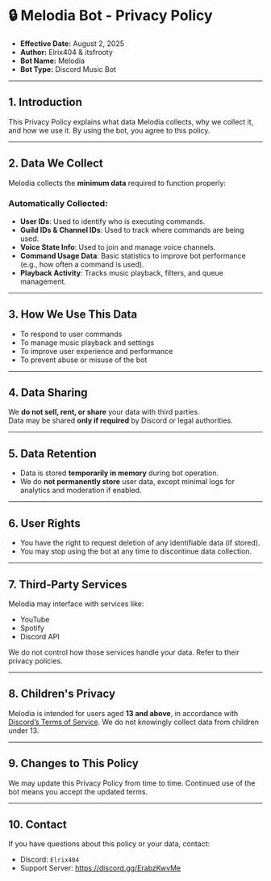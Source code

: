 # 🔒 Melodia Bot - Privacy Policy

* **Effective Date:** August 2, 2025  
* **Author:** Elrix404 & itsfrooty
* **Bot Name:** Melodia  
* **Bot Type:** Discord Music Bot

---

## 1. Introduction

This Privacy Policy explains what data Melodia collects, why we collect it, and how we use it. By using the bot, you agree to this policy.

---

## 2. Data We Collect

Melodia collects the **minimum data** required to function properly:

### Automatically Collected:

- **User IDs**: Used to identify who is executing commands.
- **Guild IDs & Channel IDs**: Used to track where commands are being used.
- **Voice State Info**: Used to join and manage voice channels.
- **Command Usage Data**: Basic statistics to improve bot performance (e.g., how often a command is used).
- **Playback Activity**: Tracks music playback, filters, and queue management.

---

## 3. How We Use This Data

- To respond to user commands
- To manage music playback and settings
- To improve user experience and performance
- To prevent abuse or misuse of the bot

---

## 4. Data Sharing

We **do not sell, rent, or share** your data with third parties.  
Data may be shared **only if required** by Discord or legal authorities.

---

## 5. Data Retention

- Data is stored **temporarily in memory** during bot operation.
- We do **not permanently store** user data, except minimal logs for analytics and moderation if enabled.

---

## 6. User Rights

- You have the right to request deletion of any identifiable data (if stored).
- You may stop using the bot at any time to discontinue data collection.

---

## 7. Third-Party Services

Melodia may interface with services like:

- YouTube
- Spotify
- Discord API

We do not control how those services handle your data. Refer to their privacy policies.

---

## 8. Children's Privacy

Melodia is intended for users aged **13 and above**, in accordance with [Discord’s Terms of Service](https://discord.com/terms). We do not knowingly collect data from children under 13.

---

## 9. Changes to This Policy

We may update this Privacy Policy from time to time. Continued use of the bot means you accept the updated terms.

---

## 10. Contact

If you have questions about this policy or your data, contact:

* Discord: `Elrix404`
* Support Server: https://discord.gg/ErabzKwvMe
